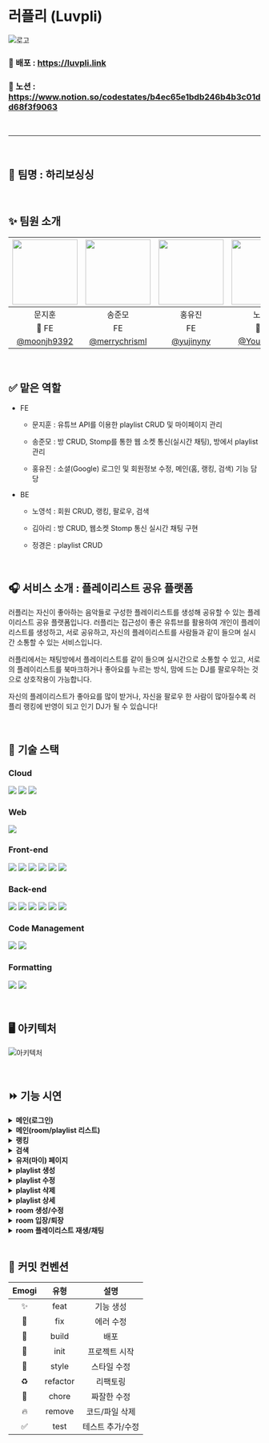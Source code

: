 # 러플리 (Luvpli)

![로고](https://user-images.githubusercontent.com/74370531/205530048-516ae0ad-9cd6-4683-ab1e-104afa0682f6.png)

### 🔗 배포 : https://luvpli.link

### 🔗 노션 : https://www.notion.so/codestates/b4ec65e1bdb246b4b3c01dd68f3f9063

<br/>
<hr/>
<br/>

## 🐻 팀명 : 하리보싱싱 

<br/>

## ✨ 팀원 소개

| <img src="https://user-images.githubusercontent.com/74370531/205542590-a7976816-5e16-4fcd-a8b4-f9fd6f9c5b7e.jpeg" width=130> | <img src="https://user-images.githubusercontent.com/74370531/205542607-04f9d2d8-a721-4614-a31c-8a62975c2174.jpeg" width=130> | <img src="https://user-images.githubusercontent.com/74370531/205542615-6f4d5247-7d2f-4035-8a93-cb1378bf187d.jpeg" width=130> | <img src="https://user-images.githubusercontent.com/74370531/205542630-46f55c38-4dac-4499-a5ea-386f7e335d56.jpg" width=130> | <img src="https://user-images.githubusercontent.com/74370531/205542638-68c63bd6-7059-4c2d-b621-4e1ba38f6f15.jpg" width=130 > | <img src="https://user-images.githubusercontent.com/74370531/205542643-1bae174d-94ce-42f4-a3cf-0ab4db8302f3.jpg" width=130> | 
| :------: | :------: | :------: | :------: | :------: | :------: |
| 문지훈 | 송준모 | 홍유진 | 노영석 | 김아리 | 정경은 |
| 👑 FE | FE | FE | 👑 BE | BE | BE |
|[@moonjh9392](https://github.com/moonjh9392)|[@merrychrisml](https://github.com/merrychrisml)|[@yujinyny](https://github.com/yujinyny)|[@Youngseoki](https://github.com/Youngseoki)|[@lielocks](https://github.com/lielocks)|[@bbororo](https://github.com/bbororo)

<br/>

## ✅ 맡은 역할


- FE
  - 문지훈 : 유튜브 API를 이용한 playlist CRUD 및 마이페이지 관리

  - 송준모 : 방 CRUD, Stomp를 통한 웹 소켓 통신(실시간 채팅), 방에서 playlist 관리

  - 홍유진 : 소셜(Google) 로그인 및 회원정보 수정, 메인(홈, 랭킹, 검색) 기능 담당
- BE
  - 노영석 : 회원 CRUD, 랭킹, 팔로우, 검색

  - 김아리 : 방 CRUD, 웹소켓 Stomp 통신 실시간 채팅 구현

  - 정경은 : playlist CRUD

<br/>

## 🎧 서비스 소개 : 플레이리스트 공유 플랫폼

러플리는 자신이 좋아하는 음악들로 구성한 플레이리스트를 생성해 공유할 수 있는 플레이리스트 공유 플랫폼입니다. 러플리는 접근성이 좋은 유튜브를 활용하여 개인이 플레이리스트를 생성하고, 서로 공유하고, 자신의 플레이리스트를 사람들과 같이 들으며 실시간 소통할 수 있는 서비스입니다. 

러플리에서는 채팅방에서 플레이리스트를 같이 들으며 실시간으로 소통할 수 있고, 서로의 플레이리스트를 북마크하거나 좋아요를 누르는 방식, 맘에 드는 DJ를 팔로우하는 것으로 상호작용이 가능합니다. 

자신의 플레이리스트가 좋아요를 많이 받거나, 자신을 팔로우 한 사람이 많아질수록 러플리 랭킹에 반영이 되고 인기 DJ가 될 수 있습니다!

<br/>

## 🚀 기술 스택

### Cloud
<img src="https://img.shields.io/badge/Amazon S3-569A31?style=for-the-badge&logo=Amazon S3&logoColor=white"/> <img src="https://img.shields.io/badge/Amazon RDS-527FFF?style=for-the-badge&logo=Amazon RDS&logoColor=white"/> <img src="https://img.shields.io/badge/Amazon EC2-FF9900?style=for-the-badge&logo=Amazon EC2&logoColor=white"/>

### Web
<img src="https://img.shields.io/badge/Stomp-black?style=for-the-badge&logoColor=white"/>

### Front-end
<img src="https://img.shields.io/badge/TypeScript-3178C6?style=for-the-badge&logo=TypeScript&logoColor=white"/> <img src="https://img.shields.io/badge/React-20232a?style=for-the-badge&logo=React&logoColor=61DAFB"/> <img src="https://img.shields.io/badge/React Router-CA4245?style=for-the-badge&logo=React Router&logoColor=white"/> <img src="https://img.shields.io/badge/Redux Toolkit-764ABC?style=for-the-badge&logo=redux&logoColor=white"/> <img src="https://img.shields.io/badge/Styled Components-DB7093?style=for-the-badge&logo=Styled Components&logoColor=white"/> <img src="https://img.shields.io/badge/axios-5A29E4?style=for-the-badge&logo=axios&logoColor=white"/>

### Back-end
<img src="https://img.shields.io/badge/Spring Boot-6DB33F?style=for-the-badge&logo=Spring Boot&logoColor=white"/> <img src="https://img.shields.io/badge/Spring Security-6DB33F?style=for-the-badge&logo=Spring Security&logoColor=white"/> <img src="https://img.shields.io/badge/Spring Data JPA-6DB33F?style=for-the-badge&logoColor=white"/> <img src="https://img.shields.io/badge/JWT-black?style=for-the-badge&logo=JSON%20web%20tokens&logoColor=white"/> <img src="https://img.shields.io/badge/OAUTH 2.0-black?style=for-the-badge&&logoColor=white"/> <img src="https://img.shields.io/badge/MySQL-4479A1?style=for-the-badge&logo=MySQL&logoColor=white"/>

### Code Management
<img src="https://img.shields.io/badge/Git-F05032?style=for-the-badge&logo=Git&logoColor=white"/> <img src="https://img.shields.io/badge/GitHub-black?style=for-the-badge&logo=GitHub&logoColor=white"/>

### Formatting
<img src="https://img.shields.io/badge/ESLint-4B32C3?style=for-the-badge&logo=ESLint&logoColor=white"/> <img src="https://img.shields.io/badge/Prettier-F7B93E?style=for-the-badge&logo=Prettier&logoColor=black"/>

<br/>

## 🖥️ 아키텍처

![아키텍처](https://user-images.githubusercontent.com/74370531/205537012-98c79bf2-4115-4996-a228-945ebf5e4623.png)

<br/>

## ⏩ 기능 시연

<details>
<summary><b>메인(로그인)</b></summary>
<div markdown="1">

![로그인](https://user-images.githubusercontent.com/74370531/205856932-0ba8e78b-ea5a-4bdf-8326-d9af2aaabd6a.gif)

- 러플리 사이트에 접속하면 헤더 오른쪽 상단에 로그인 버튼을 눌러 소셜 로그인을 할 수 있습니다.

- 로그인 된 상태에서 헤더 상단의 본인 정보를 클릭하면 마이페이지로 가거나 로그아웃을 할 수 있습니다.
</div>
</details>

<details>
<summary><b>메인(room/playlist 리스트)</b></summary>
<div markdown="1">

![메인](https://user-images.githubusercontent.com/74370531/205857913-0ed5147e-cd55-41fb-8fbe-a598a6702ad0.gif)

- 메인페이지는 방 메인페이지와 플레이리스트 메인페이지로 나뉘어져 있습니다.

- 방 메인페이지의 경우 현재 생성되어있는 모든 방을 보여주는 전체 리스트와 랭킹에 등재되어 있는 인기 DJ의 방을 보여주는 인기 DJ 방송 리스트, 그리고 가장 많은 인원이 접속해있는 방을 보여주는 가장 많은 청취자가 있는 방송 리스트로 나뉘어져 있습니다.

- 로그인 한 상태라면 방 메인페이지에서 방 생성과 방 접속이 가능합니다.

- 메인페이지의 경우 사용자 참여 및 컨텐츠 탐색에 용이한 무한스크롤로 페이지네이션을 대체했습니다.

- 플레이리스트 메인페이지의 경우 가장 많은 좋아요를 받은 플레이리스트 목록과 랭킹에 등재된 인기 DJ의 플레이리스트 목록, 그리고 전체 플레이리스트 목록으로 구성되어 있습니다.

- 로그인 한 상태라면 플레이리스트 메인페이지에서 플레이리스트 생성과 플레이리스트 상세 조회가 가능합니다.
</div>
</details>

<details>
<summary><b>랭킹</b></summary>
<div markdown="1">

![랭킹](https://user-images.githubusercontent.com/74370531/205857115-d5f1856a-edbd-421e-a964-f5fe4c82f585.gif)

- 러플리에서는 플레이리스트 좋아요와 DJ를 팔로우한 팔로워 수를 합산하여 스코어를 책정하고 높은 순서대로 랭킹에 등재됩니다. 랭킹의 경우 일정시간마다 갱신됩니다.

- 러플리에서는 스코어 점수에 따라 등급을 부여받습니다. 등급은 해당 유저 페이지에서 조회 가능합니다.

<img src="https://user-images.githubusercontent.com/74370531/205537682-3adadbb5-c1d5-4ef3-9345-1be16ea4485e.png" style="width: 300px"/>
</div>
</details>

<details>
<summary><b>검색</b></summary>
<div markdown="1">

![검색](https://user-images.githubusercontent.com/74370531/205857144-2f5a4436-696e-4527-929b-28e68569b8ce.gif)

- 검색 페이지에서는 유저, 플레이리스트, 방을 대분류로 선택하여 검색할 수 있습니다.

- 방의 경우 제목, 장르, 방장명을 소분류로 설정, 플레이리스트의 경우 플레이리스트 제목, 장르, 플레이리스트 생성 유저를 소분류로 설정, 유저의 경우 유저명을 소분류로 설정해 검색합니다.

- 검색 했을 때 해당 방 / 플레이리스트의 장르 태그를 클릭할 경우 해당 장르 태그를 가진 모든 방 / 플레이리스트를 조회합니다.
</div>
</details>

<details>
<summary><b>유저(마이) 페이지</b></summary>
<div markdown="1">

![my1](https://user-images.githubusercontent.com/45509511/205621702-51271264-4ead-4bef-8e79-83680a0af941.gif)

![my2](https://user-images.githubusercontent.com/45509511/205621717-02734795-9f49-471c-84e5-84a4f2decf5c.gif)

- 유저의 페이지에는 닉네임, 자기소개, 유저의 등급을 확인할 수 있습니다. 등급은 랭킹에서 책정되는 스코어에 따라 나뉩니다.

- 본인의 페이지일 경우 닉네임과 자기소개 변경이 가능합니다. 여기서 닉네임은 중복된 이름을 허용하지 않습니다.

- 유저 페이지에서는 해당 유저의 플레이리스트 목록, 해당 유저가 북마크한 플레이리스트 목록, 팔로우 한 DJ를 확인할 수 있습니다. 본인의 페이지일 경우 플레이리스트 생성이 가능하고 생성되어 있는 플레이리스트 수정 및 삭제가 가능합니다. 또한 북마크한 플레이리스트를 해제하거나 팔로우한 DJ를 언팔로우할 수 있습니다.
</div>
</details>

<details>
<summary><b>playlist 생성</b></summary>
<div markdown="1">

![create](https://user-images.githubusercontent.com/45509511/205621776-91feb88c-8000-4476-8b07-dbeb6aa08aa5.gif)

- 플레이리스트는 자신만 볼 수 있게 비공개 설정이 가능합니다.

- 플레이리스트 제목을 설정하고 카테고리를 설정한 후 유튜브 URL을 입력해 추가 버튼을 누르면 플레이리스트 노래 목록에 추가됩니다. 플레이리스트 제목의 경우 20자 이내의 제목 설정이 가능합니다.
</div>
</details>

<details>
<summary><b>playlist 수정</b></summary>
<div markdown="1">

![modify](https://user-images.githubusercontent.com/45509511/205621809-750f5727-4568-4bf5-8093-80e10a956f50.gif)

- 플레이리스트 수정 페이지에서는 플레이리스트 제목, 카테고리, 플레이리스트 노래 목록을 수정할 수 있습니다. 플레이리스트 노래 목록이 2개 이상일 경우 순서를 바꾸고 싶은 노래를 드래그하면 노래의 순서를 원하는 곳으로 이동시킬 수 있습니다.
</div>
</details>

<details>
<summary><b>playlist 삭제</b></summary>
<div markdown="1">

![delete](https://user-images.githubusercontent.com/45509511/205621826-0e9e5257-8d31-49ca-a790-109927bffea3.gif)

- 플레이리스트 상세 페이지에서 삭제 버튼을 누르면 플레이리스트가 삭제됩니다.
</div>
</details><details>
<summary><b>playlist 상세</b></summary>
<div markdown="1">

![detail](https://user-images.githubusercontent.com/45509511/205621905-463530da-fd0a-45b2-81ee-a504eaaf8feb.gif)

- 플레이리스트 상세 페이지에서는 해당 플레이리스트를 좋아요하거나 북마크할 수 있습니다. 본인의 플레이리스트일 경우 수정 및 삭제가 가능하고 플레이리스트 노래 목록에 있는 노래를 클릭하면 해당 유튜브 URL로 이동합니다.
</div>
</details>

<details>
<summary><b>room 생성/수정</b></summary>
<div markdown="1">

<p align="center">
<img src="https://user-images.githubusercontent.com/80391881/205555014-c9317b69-cde0-47d4-a7a1-128947e279ef.gif" style="width: 1000px"/>
</p>

- 방 메인페이지에서 로그인한 상태로 방 만들기 버튼을 클릭할 경우 방 만들기 모달이 나타납니다. 방 제목의 경우 20자 이내로 작성해야 하고 비밀번호를 설정할 수 있습니다. 플레이리스트 추가 버튼을 눌러 해당 방의 플레이리스트를 설정합니다. 설정할 수 있는 플레이리스트는 본인의 플레이리스트 혹은 북마크한 플레이리스트를 선택할 수 있습니다.

- 방에 들어간 이후 방을 만든 사람은 방장 권한을 받습니다. 방장은 오른쪽 하단 채팅방에 참여한 인원 리스트에 방장 아이콘을 부여받습니다. 방장은 방 수정을 할 수 있습니다. 방 수정은 방 제목만 가능합니다.
</div>
</details>

<details>
<summary><b>room 입장/퇴장</b></summary>
<div markdown="1">

<p align="center">
<img src="https://user-images.githubusercontent.com/80391881/205556051-e626f1be-91bc-4e76-8df4-d807ac65b28e.gif" style="width: 1000px"/>
</p>

- 러플리의 유저는 로그인 한 후 메인페이지에 있는 방을 클릭하면 방 입장이 가능합니다. 방의 비밀번호가 존재할 경우 비밀번호를 입력해야 합니다. 방에 입장하면 플레이리스트 안내 모달이 나타납니다.

- 방 나가기를 클릭하면 방을 나갈 수 있습니다. 방에 본인밖에 없을 때 방을 나가게 되면 해당 방은 삭제됩니다.(운영자의 방은 삭제되지 않습니다.)
</div>
</details>

<details>
<summary><b>room 플레이리스트 재생/채팅</b></summary>
<div markdown="1">

<p align="center">
<img src="https://user-images.githubusercontent.com/80391881/205557849-c3e67c13-30d0-4e1e-9edd-a2042b208a99.gif" style="width: 1000px"/>
</p>

- 방에 들어간 이후 오른쪽에 있는 플레이리스트 재생 버튼을 누르면 플레이리스트에 있는 노래가 재생됩니다. 현재 재생되고 있는 노래는 플레이리스트 노래 제목 옆에 스테레오 아이콘으로 표시됩니다.

- 노래가 끝나면 다음 노래가 자동 재생 됩니다.

- 오른쪽 화살표 버튼을 누르면 다음 곡 재생, 왼쪽 화살표 버튼을 누르면 이전 곡 재생이 됩니다. 볼륨 버튼을 클릭하면 음소거를 할 수 있습니다.

- 같은 방에 있는 인원들은 실시간 채팅이 가능합니다. 오른쪽 하단에는 채팅방에 참여한 인원이 표시됩니다. 표시된 인원을 팔로우하거나 표시된 인원의 유저 페이지로 이동이 가능합니다.
</div>
</details>

<br/>

## 📝 커밋 컨벤션

| Emogi | 유형 | 설명 |
| :------: | :------: | :------: |
| ✨ | feat | 기능 생성 |
| 🐛 | fix | 에러 수정 |
| 🚀 | build | 배포 |
| 🎉 | init | 프로젝트 시작 |
| 💄 | style | 스타일 수정 |
| ♻️ | refactor | 리팩토링 |
| 🔨 | chore | 짜잘한 수정 |
| 🔥 | remove | 코드/파일 삭제 |
| ✅ | test | 테스트 추가/수정 |
